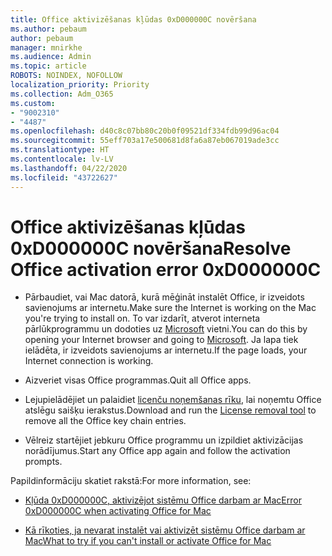 ```yaml
---
title: Office aktivizēšanas kļūdas 0xD000000C novēršana
ms.author: pebaum
author: pebaum
manager: mnirkhe
ms.audience: Admin
ms.topic: article
ROBOTS: NOINDEX, NOFOLLOW
localization_priority: Priority
ms.collection: Adm_O365
ms.custom:
- "9002310"
- "4487"
ms.openlocfilehash: d40c8c07bb80c20b0f09521df334fdb99d96ac04
ms.sourcegitcommit: 55eff703a17e500681d8fa6a87eb067019ade3cc
ms.translationtype: HT
ms.contentlocale: lv-LV
ms.lasthandoff: 04/22/2020
ms.locfileid: "43722627"
---
```

# <a name="resolve-office-activation-error-0xd000000c"></a><span data-ttu-id="ade7f-102">Office aktivizēšanas kļūdas 0xD000000C novēršana</span><span class="sxs-lookup"><span data-stu-id="ade7f-102">Resolve Office activation error 0xD000000C</span></span>

- <span data-ttu-id="ade7f-103">Pārbaudiet, vai Mac datorā, kurā mēģināt instalēt Office, ir izveidots savienojums ar internetu.</span><span class="sxs-lookup"><span data-stu-id="ade7f-103">Make sure the Internet is working on the Mac you're trying to install on.</span></span> <span data-ttu-id="ade7f-104">To var izdarīt, atverot interneta pārlūkprogrammu un dodoties uz [Microsoft](https://www.microsoft.com) vietni.</span><span class="sxs-lookup"><span data-stu-id="ade7f-104">You can do this by opening your Internet browser and going to [Microsoft](https://www.microsoft.com).</span></span> <span data-ttu-id="ade7f-105">Ja lapa tiek ielādēta, ir izveidots savienojums ar internetu.</span><span class="sxs-lookup"><span data-stu-id="ade7f-105">If the page loads, your Internet connection is working.</span></span>

- <span data-ttu-id="ade7f-106">Aizveriet visas Office programmas.</span><span class="sxs-lookup"><span data-stu-id="ade7f-106">Quit all Office apps.</span></span>

- <span data-ttu-id="ade7f-107">Lejupielādējiet un palaidiet [licenču noņemšanas rīku](https://go.microsoft.com/fwlink/?linkid=849815), lai noņemtu Office atslēgu saišķu ierakstus.</span><span class="sxs-lookup"><span data-stu-id="ade7f-107">Download and run the [License removal tool](https://go.microsoft.com/fwlink/?linkid=849815) to remove all the Office key chain entries.</span></span>

- <span data-ttu-id="ade7f-108">Vēlreiz startējiet jebkuru Office programmu un izpildiet aktivizācijas norādījumus.</span><span class="sxs-lookup"><span data-stu-id="ade7f-108">Start any Office app again and follow the activation prompts.</span></span>

<span data-ttu-id="ade7f-109">Papildinformāciju skatiet rakstā:</span><span class="sxs-lookup"><span data-stu-id="ade7f-109">For more information, see:</span></span>

- [<span data-ttu-id="ade7f-110">Kļūda 0xD000000C, aktivizējot sistēmu Office darbam ar Mac</span><span class="sxs-lookup"><span data-stu-id="ade7f-110">Error 0xD000000C when activating Office for Mac</span></span>](https://support.office.com/article/error-0xd000000c-when-activating-office-for-mac-da865931-4658-4829-ba2d-8133390c6d25)

- [<span data-ttu-id="ade7f-111">Kā rīkoties, ja nevarat instalēt vai aktivizēt sistēmu Office darbam ar Mac</span><span class="sxs-lookup"><span data-stu-id="ade7f-111">What to try if you can't install or activate Office for Mac</span></span>](https://support.office.com/article/what-to-try-if-you-can-t-install-or-activate-office-for-mac-5efba2b4-b1e6-4e5f-bf3c-6ab945d03dea)

